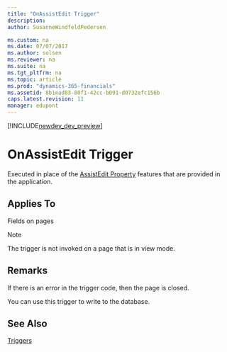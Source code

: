 ```yaml
---
title: "OnAssistEdit Trigger"
description: 
author: SusanneWindfeldPedersen

ms.custom: na
ms.date: 07/07/2017
ms.author: solsen
ms.reviewer: na
ms.suite: na
ms.tgt_pltfrm: na
ms.topic: article
ms.prod: "dynamics-365-financials"
ms.assetid: 8b1ead83-80f1-42cc-b091-d0732efc156b
caps.latest.revision: 11
manager: edupont
---
```


[!INCLUDE[newdev_dev_preview](../includes/newdev_dev_preview.md)]

# OnAssistEdit Trigger
Executed in place of the [AssistEdit Property](../properties/devenv-assistedit-property.md) features that are provided in the application.  

## Applies To  
 Fields on pages  

> [!NOTE]  
>  The trigger is not invoked on a page that is in view mode<!--NAV in the [!INCLUDE[nav_web](../includes/nav_web_md.md)]-->.  

## Remarks  
 If there is an error in the trigger code, then the page is closed.  

 You can use this trigger to write to the database.  

## See Also  
 [Triggers](devenv-triggers.md)
